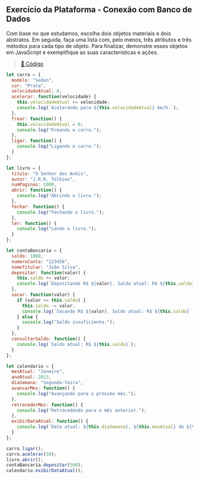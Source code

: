 ## Exercício da Plataforma - Conexão com Banco de Dados
Com base no que estudamos, escolha dois objetos materiais e dois abstratos. Em seguida, faça uma lista com, pelo menos, três atributos e três métodos para cada tipo de objeto. Para finalizar, demonstre esses objetos em JavaScript e exemplifique as suas características e ações.

> <a href="https://codepen.io/DanielGNB/pen/JjxgwPM" target="_blank">:link: Código</a>

```js
let carro = {
  modelo: "Sedan",
  cor: "Prata",
  velocidadeAtual: 0,
  acelerar: function(velocidade) {
    this.velocidadeAtual += velocidade;
    console.log(`Acelerando para ${this.velocidadeAtual} km/h.`);
  },
  frear: function() {
    this.velocidadeAtual = 0;
    console.log("Freando o carro.");
  },
  ligar: function() {
    console.log("Ligando o carro.");
  }
};

let livro = {
  titulo: "O Senhor dos Anéis",
  autor: "J.R.R. Tolkien",
  numPaginas: 1000,
  abrir: function() {
    console.log("Abrindo o livro.");
  },
  fechar: function() {
    console.log("Fechando o livro.");
  },
  ler: function() {
    console.log("Lendo o livro.");
  }
};

let contaBancaria = {
  saldo: 1000,
  numeroConta: "123456",
  nomeTitular: "João Silva",
  depositar: function(valor) {
    this.saldo += valor;
    console.log(`Depositando R$ ${valor}. Saldo atual: R$ ${this.saldo}`);
  },
  sacar: function(valor) {
    if (valor <= this.saldo) {
      this.saldo -= valor;
      console.log(`Sacando R$ ${valor}. Saldo atual: R$ ${this.saldo}`);
    } else {
      console.log("Saldo insuficiente.");
    }
  },
  consultarSaldo: function() {
    console.log(`Saldo atual: R$ ${this.saldo}`);
  }
};

let calendario = {
  mesAtual: "Janeiro",
  anoAtual: 2023,
  diaSemana: "Segunda-feira",
  avancarMes: function() {
    console.log("Avançando para o próximo mês.");
  },
  retrocederMes: function() {
    console.log("Retrocedendo para o mês anterior.");
  },
  exibirDataAtual: function() {
    console.log(`Data atual: ${this.diaSemana}, ${this.mesAtual} de ${this.anoAtual}`);
  }
};

carro.ligar();
carro.acelerar(50);
livro.abrir();
contaBancaria.depositar(500);
calendario.exibirDataAtual();
```
